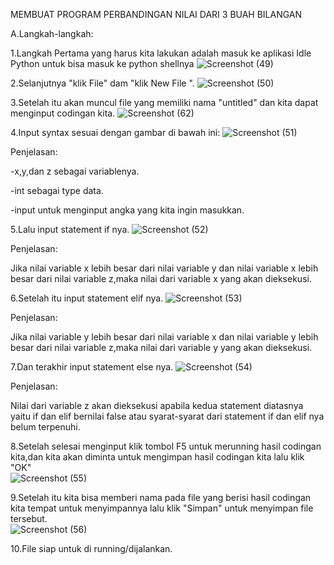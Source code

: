 MEMBUAT PROGRAM PERBANDINGAN NILAI DARI 3 BUAH BILANGAN

A.Langkah-langkah:

1.Langkah Pertama yang harus kita lakukan adalah masuk ke aplikasi Idle Python untuk bisa masuk ke python shellnya 
![Screenshot (49)](https://user-images.githubusercontent.com/56975779/67657060-3a454f00-f988-11e9-9bb5-038f3230bbca.png)

2.Selanjutnya "klik File" dam "klik New File ".
![Screenshot (50)](https://user-images.githubusercontent.com/56975779/67657062-3adde580-f988-11e9-9793-4be96e30df0b.png)

3.Setelah itu akan muncul file yang memiliki nama "untitled" dan kita dapat menginput codingan kita.
![Screenshot (62)](https://user-images.githubusercontent.com/56975779/67658175-6ca47b80-f98b-11e9-9014-7811127208ee.png)

4.Input syntax sesuai dengan gambar di bawah ini:
![Screenshot (51)](https://user-images.githubusercontent.com/56975779/67657063-3adde580-f988-11e9-8802-02886d039c24.png)

Penjelasan:
  
-x,y,dan z sebagai variablenya.
  
-int sebagai type data.
  
-input untuk menginput angka yang kita ingin masukkan.

5.Lalu input statement if nya.
![Screenshot (52)](https://user-images.githubusercontent.com/56975779/67657064-3c0f1280-f988-11e9-845c-b2ee48ff40a8.png)

Penjelasan:

Jika nilai variable x lebih besar dari nilai variable y dan nilai variable x lebih besar dari nilai variable z,maka nilai dari variable x yang akan dieksekusi. 

6.Setelah itu input statement elif nya. 
![Screenshot (53)](https://user-images.githubusercontent.com/56975779/67657066-3ca7a900-f988-11e9-9062-ba20cefa7fd9.png)

Penjelasan:

Jika nilai variable y lebih besar dari nilai variable x dan nilai variable y lebih besar dari nilai variable z,maka nilai dari variable y yang akan dieksekusi.

7.Dan terakhir input statement else nya.
![Screenshot (54)](https://user-images.githubusercontent.com/56975779/67657069-3d403f80-f988-11e9-9c75-180c2d2e76f5.png)

Penjelasan:

Nilai dari variable z akan dieksekusi apabila kedua statement diatasnya yaitu if dan elif bernilai false atau syarat-syarat dari statement if dan elif nya belum terpenuhi.

8.Setelah selesai menginput klik tombol F5 untuk merunning hasil codingan kita,dan kita akan diminta untuk mengimpan hasil codingan kita lalu klik "OK"  
![Screenshot (55)](https://user-images.githubusercontent.com/56975779/67657070-3d403f80-f988-11e9-860c-4afa1db5ddb1.png)

9.Setelah itu kita bisa memberi nama pada file yang berisi hasil codingan kita tempat untuk menyimpannya lalu klik "Simpan" untuk menyimpan file tersebut.  
![Screenshot (56)](https://user-images.githubusercontent.com/56975779/67664021-5d2c2f00-f999-11e9-94ca-c07e52534b75.png)

10.File siap untuk di running/dijalankan.
